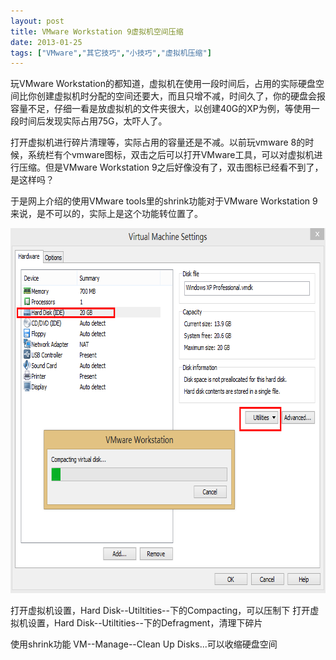 ```yaml
---
layout: post
title: VMware Workstation 9虚拟机空间压缩		
date: 2013-01-25
tags: ["VMware","其它技巧","小技巧","虚拟机压缩"]
---
```


玩VMware Workstation的都知道，虚拟机在使用一段时间后，占用的实际硬盘空间比你创建虚拟机时分配的空间还要大，而且只增不减，时间久了，你的硬盘会报容量不足，仔细一看是放虚拟机的文件夹很大，以创建40G的XP为例，等使用一段时间后发现实际占用75G，太吓人了。

打开虚拟机进行碎片清理等，实际占用的容量还是不减。以前玩vmware 8的时候，系统栏有个vmware图标，双击之后可以打开VMware工具，可以对虚拟机进行压缩。但是VMware Workstation 9之后好像没有了，双击图标已经看不到了，是这样吗？

于是网上介绍的使用VMware tools里的shrink功能对于VMware Workstation 9来说，是不可以的，实际上是这个功能转位置了。

<a href="http://www.saqqdy.com/computer-skills/vmware-workstation-9-virtual-machine-space-compression/attachment/vmware-9-compacting" rel="attachment wp-att-869"><img class="alignnone size-full wp-image-869" alt="vmware-9-compacting" src="vmware-9-compacting.png" width="699" height="584" /></a>

打开虚拟机设置，Hard Disk--Utiltities--下的Compacting，可以压制下
打开虚拟机设置，Hard Disk--Utiltities--下的Defragment，清理下碎片

使用shrink功能
VM--Manage--Clean Up Disks...可以收缩硬盘空间		